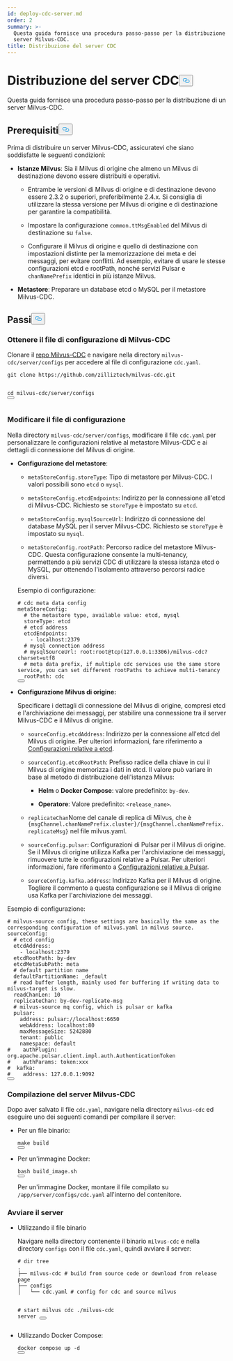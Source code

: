 ```yaml
---
id: deploy-cdc-server.md
order: 2
summary: >-
  Questa guida fornisce una procedura passo-passo per la distribuzione di un
  server Milvus-CDC.
title: Distribuzione del server CDC
---
```

<h1 id="Deploy-CDC-Server" class="common-anchor-header">Distribuzione del server CDC<button data-href="#Deploy-CDC-Server" class="anchor-icon" translate="no">
      <svg translate="no"
        aria-hidden="true"
        focusable="false"
        height="20"
        version="1.1"
        viewBox="0 0 16 16"
        width="16"
      >
        <path
          fill="#0092E4"
          fill-rule="evenodd"
          d="M4 9h1v1H4c-1.5 0-3-1.69-3-3.5S2.55 3 4 3h4c1.45 0 3 1.69 3 3.5 0 1.41-.91 2.72-2 3.25V8.59c.58-.45 1-1.27 1-2.09C10 5.22 8.98 4 8 4H4c-.98 0-2 1.22-2 2.5S3 9 4 9zm9-3h-1v1h1c1 0 2 1.22 2 2.5S13.98 12 13 12H9c-.98 0-2-1.22-2-2.5 0-.83.42-1.64 1-2.09V6.25c-1.09.53-2 1.84-2 3.25C6 11.31 7.55 13 9 13h4c1.45 0 3-1.69 3-3.5S14.5 6 13 6z"
        ></path>
      </svg>
    </button></h1><p>Questa guida fornisce una procedura passo-passo per la distribuzione di un server Milvus-CDC.</p>
<h2 id="Prerequisites" class="common-anchor-header">Prerequisiti<button data-href="#Prerequisites" class="anchor-icon" translate="no">
      <svg translate="no"
        aria-hidden="true"
        focusable="false"
        height="20"
        version="1.1"
        viewBox="0 0 16 16"
        width="16"
      >
        <path
          fill="#0092E4"
          fill-rule="evenodd"
          d="M4 9h1v1H4c-1.5 0-3-1.69-3-3.5S2.55 3 4 3h4c1.45 0 3 1.69 3 3.5 0 1.41-.91 2.72-2 3.25V8.59c.58-.45 1-1.27 1-2.09C10 5.22 8.98 4 8 4H4c-.98 0-2 1.22-2 2.5S3 9 4 9zm9-3h-1v1h1c1 0 2 1.22 2 2.5S13.98 12 13 12H9c-.98 0-2-1.22-2-2.5 0-.83.42-1.64 1-2.09V6.25c-1.09.53-2 1.84-2 3.25C6 11.31 7.55 13 9 13h4c1.45 0 3-1.69 3-3.5S14.5 6 13 6z"
        ></path>
      </svg>
    </button></h2><p>Prima di distribuire un server Milvus-CDC, assicuratevi che siano soddisfatte le seguenti condizioni:</p>
<ul>
<li><p><strong>Istanze Milvus</strong>: Sia il Milvus di origine che almeno un Milvus di destinazione devono essere distribuiti e operativi.</p>
<ul>
<li><p>Entrambe le versioni di Milvus di origine e di destinazione devono essere 2.3.2 o superiori, preferibilmente 2.4.x. Si consiglia di utilizzare la stessa versione per Milvus di origine e di destinazione per garantire la compatibilità.</p></li>
<li><p>Impostare la configurazione <code translate="no">common.ttMsgEnabled</code> del Milvus di destinazione su <code translate="no">false</code>.</p></li>
<li><p>Configurare il Milvus di origine e quello di destinazione con impostazioni distinte per la memorizzazione dei meta e dei messaggi, per evitare conflitti. Ad esempio, evitare di usare le stesse configurazioni etcd e rootPath, nonché servizi Pulsar e <code translate="no">chanNamePrefix</code> identici in più istanze Milvus.</p></li>
</ul></li>
<li><p><strong>Metastore</strong>: Preparare un database etcd o MySQL per il metastore Milvus-CDC.</p></li>
</ul>
<h2 id="Steps" class="common-anchor-header">Passi<button data-href="#Steps" class="anchor-icon" translate="no">
      <svg translate="no"
        aria-hidden="true"
        focusable="false"
        height="20"
        version="1.1"
        viewBox="0 0 16 16"
        width="16"
      >
        <path
          fill="#0092E4"
          fill-rule="evenodd"
          d="M4 9h1v1H4c-1.5 0-3-1.69-3-3.5S2.55 3 4 3h4c1.45 0 3 1.69 3 3.5 0 1.41-.91 2.72-2 3.25V8.59c.58-.45 1-1.27 1-2.09C10 5.22 8.98 4 8 4H4c-.98 0-2 1.22-2 2.5S3 9 4 9zm9-3h-1v1h1c1 0 2 1.22 2 2.5S13.98 12 13 12H9c-.98 0-2-1.22-2-2.5 0-.83.42-1.64 1-2.09V6.25c-1.09.53-2 1.84-2 3.25C6 11.31 7.55 13 9 13h4c1.45 0 3-1.69 3-3.5S14.5 6 13 6z"
        ></path>
      </svg>
    </button></h2><h3 id="Obtain-the-Milvus-CDC-config-file" class="common-anchor-header">Ottenere il file di configurazione di Milvus-CDC</h3><p>Clonare il <a href="https://github.com/zilliztech/milvus-cdc">repo Milvus-CDC</a> e navigare nella directory <code translate="no">milvus-cdc/server/configs</code> per accedere al file di configurazione <code translate="no">cdc.yaml</code>.</p>
<pre><code translate="no" class="language-bash">git <span class="hljs-built_in">clone</span> https://github.com/zilliztech/milvus-cdc.git

<span class="hljs-built_in">cd</span> milvus-cdc/server/configs
<button class="copy-code-btn"></button></code></pre>
<h3 id="Edit-the-config-file" class="common-anchor-header">Modificare il file di configurazione</h3><p>Nella directory <code translate="no">milvus-cdc/server/configs</code>, modificare il file <code translate="no">cdc.yaml</code> per personalizzare le configurazioni relative al metastore Milvus-CDC e ai dettagli di connessione del Milvus di origine.</p>
<ul>
<li><p><strong>Configurazione del metastore</strong>:</p>
<ul>
<li><p><code translate="no">metaStoreConfig.storeType</code>: Tipo di metastore per Milvus-CDC. I valori possibili sono <code translate="no">etcd</code> o <code translate="no">mysql</code>.</p></li>
<li><p><code translate="no">metaStoreConfig.etcdEndpoints</code>: Indirizzo per la connessione all'etcd di Milvus-CDC. Richiesto se <code translate="no">storeType</code> è impostato su <code translate="no">etcd</code>.</p></li>
<li><p><code translate="no">metaStoreConfig.mysqlSourceUrl</code>: Indirizzo di connessione del database MySQL per il server Milvus-CDC. Richiesto se <code translate="no">storeType</code> è impostato su <code translate="no">mysql</code>.</p></li>
<li><p><code translate="no">metaStoreConfig.rootPath</code>: Percorso radice del metastore Milvus-CDC. Questa configurazione consente la multi-tenancy, permettendo a più servizi CDC di utilizzare la stessa istanza etcd o MySQL, pur ottenendo l'isolamento attraverso percorsi radice diversi.</p></li>
</ul>
<p>Esempio di configurazione:</p>
<pre><code translate="no" class="language-yaml"><span class="hljs-comment"># cdc meta data config</span>
<span class="hljs-attr">metaStoreConfig:</span>
  <span class="hljs-comment"># the metastore type, available value: etcd, mysql</span>
  <span class="hljs-attr">storeType:</span> <span class="hljs-string">etcd</span>
  <span class="hljs-comment"># etcd address</span>
  <span class="hljs-attr">etcdEndpoints:</span>
    <span class="hljs-bullet">-</span> <span class="hljs-string">localhost:2379</span>
  <span class="hljs-comment"># mysql connection address</span>
  <span class="hljs-comment"># mysqlSourceUrl: root:root@tcp(127.0.0.1:3306)/milvus-cdc?charset=utf8</span>
  <span class="hljs-comment"># meta data prefix, if multiple cdc services use the same store service, you can set different rootPaths to achieve multi-tenancy</span>
  <span class="hljs-attr">rootPath:</span> <span class="hljs-string">cdc</span>
<button class="copy-code-btn"></button></code></pre></li>
<li><p><strong>Configurazione Milvus di origine:</strong></p>
<p>Specificare i dettagli di connessione del Milvus di origine, compresi etcd e l'archiviazione dei messaggi, per stabilire una connessione tra il server Milvus-CDC e il Milvus di origine.</p>
<ul>
<li><p><code translate="no">sourceConfig.etcdAddress</code>: Indirizzo per la connessione all'etcd del Milvus di origine. Per ulteriori informazioni, fare riferimento a <a href="https://milvus.io/docs/configure_etcd.md#etcd-related-Configurations">Configurazioni relative a etcd</a>.</p></li>
<li><p><code translate="no">sourceConfig.etcdRootPath</code>: Prefisso radice della chiave in cui il Milvus di origine memorizza i dati in etcd. Il valore può variare in base al metodo di distribuzione dell'istanza Milvus:</p>
<ul>
<li><p><strong>Helm</strong> o <strong>Docker Compose</strong>: valore predefinito: <code translate="no">by-dev</code>.</p></li>
<li><p><strong>Operatore</strong>: Valore predefinito: <code translate="no">&lt;release_name&gt;</code>.</p></li>
</ul></li>
<li><p><code translate="no">replicateChan</code>Nome del canale di replica di Milvus, che è <code translate="no">{msgChannel.chanNamePrefix.cluster}/{msgChannel.chanNamePrefix.replicateMsg}</code> nel file milvus.yaml.</p></li>
<li><p><code translate="no">sourceConfig.pulsar</code>: Configurazioni di Pulsar per il Milvus di origine. Se il Milvus di origine utilizza Kafka per l'archiviazione dei messaggi, rimuovere tutte le configurazioni relative a Pulsar. Per ulteriori informazioni, fare riferimento a <a href="https://milvus.io/docs/configure_pulsar.md">Configurazioni relative a Pulsar</a>.</p></li>
<li><p><code translate="no">sourceConfig.kafka.address</code>: Indirizzo Kafka per il Milvus di origine. Togliere il commento a questa configurazione se il Milvus di origine usa Kafka per l'archiviazione dei messaggi.</p></li>
</ul></li>
</ul>
<p>Esempio di configurazione:</p>
<pre><code translate="no" class="language-yaml"><span class="hljs-comment"># milvus-source config, these settings are basically the same as the corresponding configuration of milvus.yaml in milvus source.</span>
<span class="hljs-attr">sourceConfig:</span>
  <span class="hljs-comment"># etcd config</span>
  <span class="hljs-attr">etcdAddress:</span>
    <span class="hljs-bullet">-</span> <span class="hljs-string">localhost:2379</span>
  <span class="hljs-attr">etcdRootPath:</span> <span class="hljs-string">by-dev</span>
  <span class="hljs-attr">etcdMetaSubPath:</span> <span class="hljs-string">meta</span>
  <span class="hljs-comment"># default partition name</span>
  <span class="hljs-attr">defaultPartitionName:</span> <span class="hljs-string">_default</span>
  <span class="hljs-comment"># read buffer length, mainly used for buffering if writing data to milvus-target is slow.</span>
  <span class="hljs-attr">readChanLen:</span> <span class="hljs-number">10</span>
  <span class="hljs-attr">replicateChan:</span> <span class="hljs-string">by-dev-replicate-msg</span>
  <span class="hljs-comment"># milvus-source mq config, which is pulsar or kafka</span>
  <span class="hljs-attr">pulsar:</span>
    <span class="hljs-attr">address:</span> <span class="hljs-string">pulsar://localhost:6650</span>
    <span class="hljs-attr">webAddress:</span> <span class="hljs-string">localhost:80</span>
    <span class="hljs-attr">maxMessageSize:</span> <span class="hljs-number">5242880</span>
    <span class="hljs-attr">tenant:</span> <span class="hljs-string">public</span>
    <span class="hljs-attr">namespace:</span> <span class="hljs-string">default</span>
<span class="hljs-comment">#    authPlugin: org.apache.pulsar.client.impl.auth.AuthenticationToken</span>
<span class="hljs-comment">#    authParams: token:xxx</span>
<span class="hljs-comment">#  kafka:</span>
<span class="hljs-comment">#    address: 127.0.0.1:9092</span>
<button class="copy-code-btn"></button></code></pre>
<h3 id="Compile-the-Milvus-CDC-server" class="common-anchor-header">Compilazione del server Milvus-CDC</h3><p>Dopo aver salvato il file <code translate="no">cdc.yaml</code>, navigare nella directory <code translate="no">milvus-cdc</code> ed eseguire uno dei seguenti comandi per compilare il server:</p>
<ul>
<li><p>Per un file binario:</p>
<pre><code translate="no" class="language-bash">make build
<button class="copy-code-btn"></button></code></pre></li>
<li><p>Per un'immagine Docker:</p>
<pre><code translate="no" class="language-bash">bash build_image.sh
<button class="copy-code-btn"></button></code></pre>
<p>Per un'immagine Docker, montare il file compilato su <code translate="no">/app/server/configs/cdc.yaml</code> all'interno del contenitore.</p></li>
</ul>
<h3 id="Start-the-server" class="common-anchor-header">Avviare il server</h3><ul>
<li><p>Utilizzando il file binario</p>
<p>Navigare nella directory contenente il binario <code translate="no">milvus-cdc</code> e nella directory <code translate="no">configs</code> con il file <code translate="no">cdc.yaml</code>, quindi avviare il server:</p>
<pre><code translate="no" class="language-bash"><span class="hljs-comment"># dir tree</span>
.
├── milvus-cdc <span class="hljs-comment"># build from source code or download from release page</span>
├── configs
│   └── cdc.yaml <span class="hljs-comment"># config for cdc and source milvus</span>

<span class="hljs-comment"># start milvus cdc</span>
./milvus-cdc server
<button class="copy-code-btn"></button></code></pre></li>
<li><p>Utilizzando Docker Compose:</p>
<pre><code translate="no" class="language-bash">docker compose up -d
<button class="copy-code-btn"></button></code></pre></li>
</ul>
